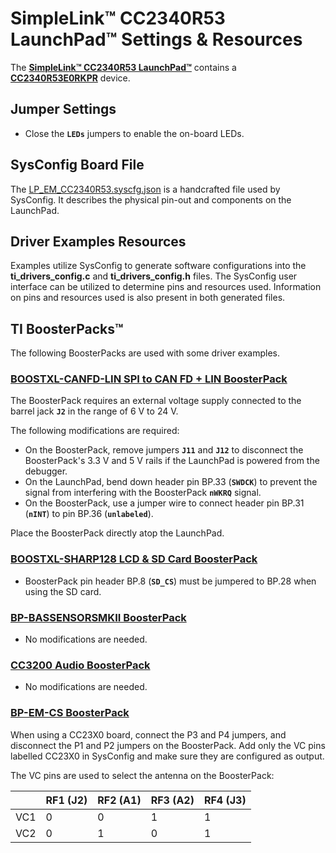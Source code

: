 # SimpleLink&trade; CC2340R53 LaunchPad&trade; Settings & Resources

The [__SimpleLink&trade; CC2340R53 LaunchPad&trade;__][board] contains a
[__CC2340R53E0RKPR__][device] device.

## Jumper Settings

* Close the __`LEDs`__ jumpers to enable the on-board LEDs.

## SysConfig Board File

The [LP_EM_CC2340R53.syscfg.json](../.meta/LP_EM_CC2340R53.syscfg.json)
is a handcrafted file used by SysConfig. It describes the physical pin-out
and components on the LaunchPad.

## Driver Examples Resources

Examples utilize SysConfig to generate software configurations into
the __ti_drivers_config.c__ and __ti_drivers_config.h__ files. The SysConfig
user interface can be utilized to determine pins and resources used.
Information on pins and resources used is also present in both generated files.

## TI BoosterPacks&trade;

The following BoosterPacks are used with some driver examples.

### [__BOOSTXL-CANFD-LIN SPI to CAN FD + LIN BoosterPack__][boostxl-canfd-lin]

The BoosterPack requires an external voltage supply connected to the barrel jack __`J2`__ in the range of 6 V to 24 V.

The following modifications are required:

* On the BoosterPack, remove jumpers __`J11`__ and __`J12`__ to disconnect the BoosterPack's 3.3 V and 5 V rails if the
  LaunchPad is powered from the debugger.
* On the LaunchPad, bend down header pin BP.33 (__`SWDCK`__) to prevent the signal from interfering with the
  BoosterPack __`nWKRQ`__ signal.
* On the BoosterPack, use a jumper wire to connect header pin BP.31 (__`nINT`__) to pin BP.36 (__`unlabeled`__).

Place the BoosterPack directly atop the LaunchPad.

### [__BOOSTXL-SHARP128 LCD & SD Card BoosterPack__][boostxl-sharp128]

* BoosterPack pin header BP.8 (__`SD_CS`__) must be jumpered to BP.28 when using the SD card.

### [__BP-BASSENSORSMKII BoosterPack__][bp-bassensorsmkii]

* No modifications are needed.

### [__CC3200 Audio BoosterPack__][cc3200audboost]

* No modifications are needed.

### [__BP-EM-CS BoosterPack__][bp-em-cs]

When using a CC23X0 board, connect the P3 and P4 jumpers, and disconnect the P1
and P2 jumpers on the BoosterPack. Add only the VC pins labelled CC23X0 in
SysConfig and make sure they are configured as output.

The VC pins are used to select the antenna on the BoosterPack:

|     | RF1 (J2) | RF2 (A1) | RF3 (A2) | RF4 (J3) |
|-----|----------|----------|----------|----------|
| VC1 | 0        | 0        | 1        | 1        |
| VC2 | 0        | 1        | 0        | 1        |

[device]: https://www.ti.com/product/CC2340R53
[board]: https://www.ti.com/tool/LP-EM-CC2340R53
[boostxl-canfd-lin]: https://www.ti.com/tool/BOOSTXL-CANFD-LIN
[boostxl-sharp128]: https://www.ti.com/tool/BOOSTXL-SHARP128
[bp-bassensorsmkii]: https://www.ti.com/tool/BP-BASSENSORSMKII
[cc3200audboost]: https://www.ti.com/tool/CC3200AUDBOOST
[bp-em-cs]: https://www.ti.com/tool/BP-EM-CS
